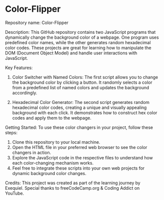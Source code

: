 # Color-Flipper

Repository name: Color-Flipper

Description:
This GitHub repository contains two JavaScript programs that dynamically change the background color of a webpage. One program uses predefined color names, while the other generates random hexadecimal color codes. These projects are great for learning how to manipulate the DOM (Document Object Model) and handle user interactions with JavaScript.

Key Features:
1) Color Switcher with Named Colors: The first script allows you to change the background color by clicking a button. It randomly selects a color from a predefined list of named colors and updates the background accordingly.

2) Hexadecimal Color Generator: The second script generates random hexadecimal color codes, creating a unique and visually appealing background with each click. It demonstrates how to construct hex color codes and apply them to the webpage.

Getting Started:
To use these color changers in your project, follow these steps:
1) Clone this repository to your local machine.
2) Open the HTML file in your preferred web browser to see the color changers in action.
3) Explore the JavaScript code in the respective files to understand how each color-changing mechanism works.
4) Feel free to integrate these scripts into your own web projects for dynamic background color changes.

Credits:
This project was created as part of the learning journey by Exequiel. Special thanks to freeCodeCamp.org & Coding Addict on YouTube.
